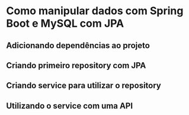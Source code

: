 # Como manipular dados com Spring Boot e MySQL com JPA

## Adicionando dependências ao projeto

## Criando primeiro repository com JPA

## Criando service para utilizar o repository

## Utilizando o service com uma API